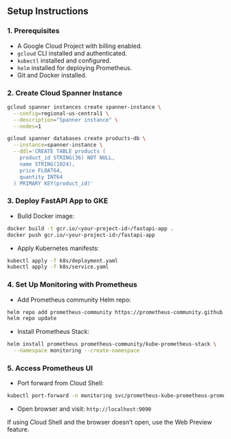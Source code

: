 ## Setup Instructions

### 1. Prerequisites

* A Google Cloud Project with billing enabled.
* `gcloud` CLI installed and authenticated.
* `kubectl` installed and configured.
* `helm` installed for deploying Prometheus.
* Git and Docker installed.

### 2. Create Cloud Spanner Instance

```bash
gcloud spanner instances create spanner-instance \
  --config=regional-us-central1 \
  --description="Spanner instance" \
  --nodes=1

gcloud spanner databases create products-db \
  --instance=spanner-instance \
  --ddl='CREATE TABLE products (
    product_id STRING(36) NOT NULL,
    name STRING(1024),
    price FLOAT64,
    quantity INT64
  ) PRIMARY KEY(product_id)'
```

### 3. Deploy FastAPI App to GKE

* Build Docker image:

```bash
docker build -t gcr.io/<your-project-id>/fastapi-app .
docker push gcr.io/<your-project-id>/fastapi-app
```

* Apply Kubernetes manifests:

```bash
kubectl apply -f k8s/deployment.yaml
kubectl apply -f k8s/service.yaml
```

### 4. Set Up Monitoring with Prometheus

* Add Prometheus community Helm repo:

```bash
helm repo add prometheus-community https://prometheus-community.github.io/helm-charts
helm repo update
```

* Install Prometheus Stack:

```bash
helm install prometheus prometheus-community/kube-prometheus-stack \
  --namespace monitoring --create-namespace
```

### 5. Access Prometheus UI

* Port forward from Cloud Shell:

```bash
kubectl port-forward -n monitoring svc/prometheus-kube-prometheus-prometheus 9090:9090
```

* Open browser and visit: `http://localhost:9090`

If using Cloud Shell and the browser doesn’t open, use the Web Preview feature.
